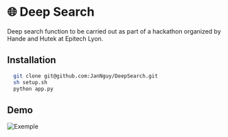 
# 🌐 Deep Search

Deep search function to be carried out as part of a hackathon organized by Hande and Hutek at Epitech Lyon.


## Installation

```bash
  git clone git@github.com:JanNguy/DeepSearch.git
  sh setup.sh
  python app.py
```
## Demo

![Exemple](https://media2.giphy.com/media/v1.Y2lkPTc5MGI3NjExc3NvaHpmZGhrNHc5cnY2ZXFtdXE1NmwwN25kbmx6ZHppbHd6Yjc2byZlcD12MV9pbnRlcm5hbF9naWZfYnlfaWQmY3Q9Zw/91oZcTRWX61jmFsSnl/giphy.gif)